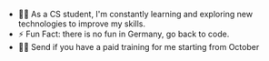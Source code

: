 

- 👨‍💻 As a CS student, I'm constantly learning and exploring new technologies to improve my skills.
- ⚡ Fun Fact: there is no fun in Germany, go back to code.
- 👨‍💻 Send if you have a paid training for me starting from October 


